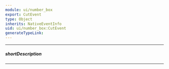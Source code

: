 ```yaml
---
module: ui/number_box
export: CutEvent
type: Object
inherits: NativeEventInfo
uid: ui/number_box:CutEvent
generateTypeLink: 
---
```

---
##### shortDescription
<!-- Description goes here -->

---
<!-- Description goes here -->